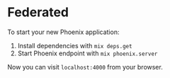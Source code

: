 # Federated

To start your new Phoenix application:

1. Install dependencies with `mix deps.get`
2. Start Phoenix endpoint with `mix phoenix.server`

Now you can visit `localhost:4000` from your browser.
